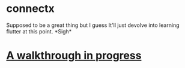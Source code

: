 # connectx

Supposed to be a great thing but I guess It'll just devolve into learning flutter at this point. \*Sigh\*

# [A walkthrough in progress](Notes\Junk.md)